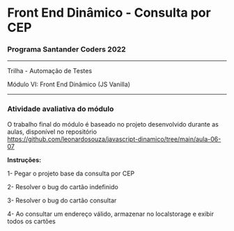 # Front End Dinâmico - Consulta por CEP

### Programa Santander Coders 2022
___
Trilha - Automação de Testes

Módulo VI: Front End Dinâmico (JS Vanilla)
___
### Atividade avaliativa do módulo

O trabalho final do módulo é baseado no projeto desenvolvido durante as aulas, disponível no repositório https://github.com/leonardosouza/javascript-dinamico/tree/main/aula-06-07

**Instruções:**

1- Pegar o projeto base da consulta por CEP

2- Resolver o bug do cartão indefinido

3- Resolver o bug do cartão consultar

4- Ao consultar um endereço válido, armazenar no localstorage e exibir todos os cartões